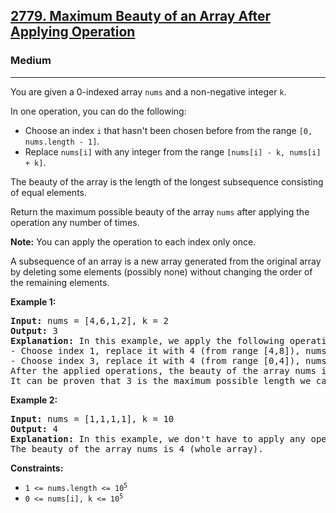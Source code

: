 <h2><a href="https://leetcode.com/problems/maximum-beauty-of-an-array-after-applying-operation/">2779. Maximum Beauty of an Array After Applying Operation</a></h2>
<h3>Medium</h3>
<hr>
<div>
<p>You are given a 0-indexed array <code>nums</code> and a non-negative integer <code>k</code>.</p>

<p>In one operation, you can do the following:</p>
<ul>
  <li>Choose an index <code>i</code> that hasn't been chosen before from the range <code>[0, nums.length - 1]</code>.</li>
  <li>Replace <code>nums[i]</code> with any integer from the range <code>[nums[i] - k, nums[i] + k]</code>.</li>
</ul>

<p>The beauty of the array is the length of the longest subsequence consisting of equal elements.</p>

<p>Return the maximum possible beauty of the array <code>nums</code> after applying the operation any number of times.</p>

<p><strong>Note:</strong> You can apply the operation to each index only once.</p>

<p>A subsequence of an array is a new array generated from the original array by deleting some elements (possibly none) without changing the order of the remaining elements.</p>

<p><strong>Example 1:</strong></p>

<pre><strong>Input:</strong> nums = [4,6,1,2], k = 2
<strong>Output:</strong> 3
<strong>Explanation:</strong> In this example, we apply the following operations:
- Choose index 1, replace it with 4 (from range [4,8]), nums = [4,4,1,2].
- Choose index 3, replace it with 4 (from range [0,4]), nums = [4,4,1,4].
After the applied operations, the beauty of the array nums is 3 (subsequence consisting of indices 0, 1, and 3).
It can be proven that 3 is the maximum possible length we can achieve.
</pre>

<p><strong>Example 2:</strong></p>

<pre><strong>Input:</strong> nums = [1,1,1,1], k = 10
<strong>Output:</strong> 4
<strong>Explanation:</strong> In this example, we don't have to apply any operations.
The beauty of the array nums is 4 (whole array).
</pre>

<p><strong>Constraints:</strong></p>
<ul>
  <li><code>1 &lt;= nums.length &lt;= 10<sup>5</sup></code></li>
  <li><code>0 &lt;= nums[i], k &lt;= 10<sup>5</sup></code></li>
</ul>
</div>
